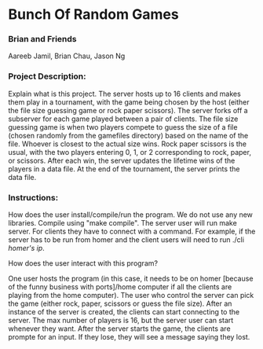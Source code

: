 # Bunch Of Random Games 

### Brian and Friends

Aareeb Jamil, Brian Chau, Jason Ng
       
### Project Description:

Explain what is this project.
The server hosts up to 16 clients and makes them play in a tournament, with the game being chosen by the host (either the file size guessing game or rock paper scissors). The server forks off a subserver for each game played between a pair of clients. The file size guessing game is when two players compete to guess the size of a file (chosen randomly from the gamefiles directory) based on the name of the file. Whoever is closest to the actual size wins. Rock paper scissors is the usual, with the two players entering 0, 1, or 2 corresponding to rock, paper, or scissors. After each win, the server updates the lifetime wins of the players in a data file. At the end of the tournament, the server prints the data file.

### Instructions:

How does the user install/compile/run the program.
We do not use any new libraries. Compile using "make compile". The server user will run make server. For clients they have to connect with a command. For example, if the server has to be run from homer and the client users will need to run ./cli *homer's ip*. 

How does the user interact with this program?

One user hosts the program (in this case, it needs to be on homer [because of the funny business with ports]/home computer if all the clients are playing from the home computer). The user who control the server can pick the game (either rock, paper, scissors or guess the file size). After an instance of the server is created, the clients can start connecting to the server. The max number of players is 16, but the server user can start whenever they want. 
After the server starts the game, the clients are prompte for an input. If they lose, they will see a message saying they lost. 